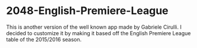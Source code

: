 # 2048-English-Premiere-League

This is another version of the well known app made by Gabriele Cirulli. I decided to customize it by making it based off the English Premiere League 
table of the 2015/2016 season. 
